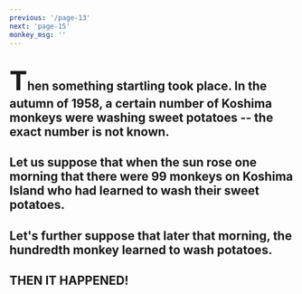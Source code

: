 ```yaml
---
previous: '/page-13'
next: 'page-15'
monkey_msg: ''
---
```


## <span style="font-size:47px;">T</span>hen something startling took place. In the autumn of 1958, a certain number of Koshima monkeys were washing sweet potatoes -- the exact number is not known.

## Let us suppose that when the sun rose one morning that there were 99 monkeys on Koshima Island who had learned to wash their sweet potatoes.

## Let's further suppose that later that morning, the hundredth monkey learned to wash potatoes.

## THEN IT HAPPENED!
